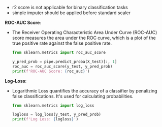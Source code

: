 - r2 score is not applicable for binary classification tasks
- simple imputer should be applied before standard scaler

**ROC-AUC Score**:

- The Receiver Operating Characteristic Area Under Curve (ROC-AUC) score measures the area under the ROC curve, which is a plot of the true positive rate against the false positive rate.

   ```python
   from sklearn.metrics import roc_auc_score

   y_pred_prob = pipe.predict_proba(X_test)[:, 1]
   roc_auc = roc_auc_score(y_test, y_pred_prob)
   print(f'ROC-AUC Score: {roc_auc}')
   ```

**Log-Loss**:

- Logarithmic Loss quantifies the accuracy of a classifier by penalizing false classifications. It's used for calculating probabilities.

   ```python
   from sklearn.metrics import log_loss

   logloss = log_loss(y_test, y_pred_prob)
   print(f'Log Loss: {logloss}')
   ```

